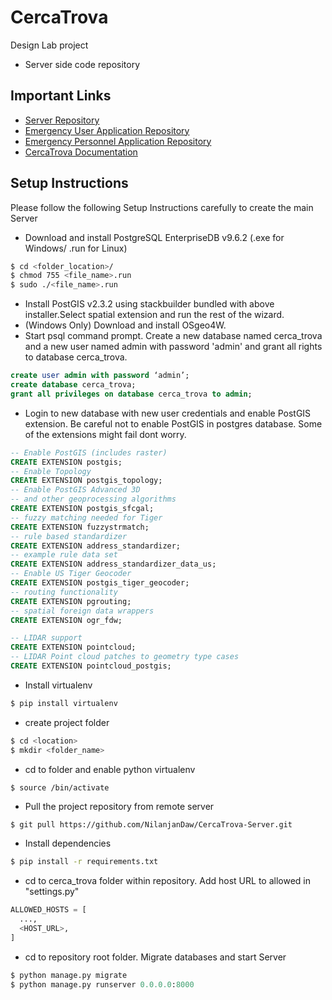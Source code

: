 # CercaTrova
Design Lab project
- Server side code repository

## Important Links
- [Server Repository](https://github.com/NilanjanDaw/CercaTrova-Server)
- [Emergency User Application Repository](https://github.com/NilanjanDaw/CercaTrova-Client)
- [Emergency Personnel Application Repository](https://github.com/NilanjanDaw/CercaTrova-Personnel)
- [CercaTrova Documentation](https://github.com/NilanjanDaw/CercaTrova-Documentation)

## Setup Instructions
Please follow the following Setup Instructions carefully to create the main Server
- Download and install PostgreSQL EnterpriseDB v9.6.2 (.exe for Windows/ .run for Linux)
```bash
$ cd <folder_location>/
$ chmod 755 <file_name>.run
$ sudo ./<file_name>.run
```
- Install PostGIS  v2.3.2 using stackbuilder bundled with above installer.Select spatial extension and run the rest of the wizard.
-  (Windows Only) Download and install OSgeo4W.
- Start psql command prompt. Create a new database named cerca_trova and a new user named admin with password 'admin' and grant all rights to database cerca_trova.

```sql
create user admin with password ‘admin’;
create database cerca_trova;
grant all privileges on database cerca_trova to admin;
```
- Login to new database with new user credentials and enable PostGIS extension. Be careful not to enable PostGIS in postgres database. Some of the extensions might fail dont worry.

```sql
-- Enable PostGIS (includes raster)
CREATE EXTENSION postgis;
-- Enable Topology
CREATE EXTENSION postgis_topology;
-- Enable PostGIS Advanced 3D
-- and other geoprocessing algorithms
CREATE EXTENSION postgis_sfcgal;
-- fuzzy matching needed for Tiger
CREATE EXTENSION fuzzystrmatch;
-- rule based standardizer
CREATE EXTENSION address_standardizer;
-- example rule data set
CREATE EXTENSION address_standardizer_data_us;
-- Enable US Tiger Geocoder
CREATE EXTENSION postgis_tiger_geocoder;
-- routing functionality
CREATE EXTENSION pgrouting;
-- spatial foreign data wrappers
CREATE EXTENSION ogr_fdw;

-- LIDAR support
CREATE EXTENSION pointcloud;
-- LIDAR Point cloud patches to geometry type cases
CREATE EXTENSION pointcloud_postgis;
```
- Install virtualenv
```bash
$ pip install virtualenv
```
- create project folder
```bash
$ cd <location>
$ mkdir <folder_name>
```
- cd to folder and enable python virtualenv
```bash
$ source /bin/activate
```
- Pull the project repository from remote server
```
$ git pull https://github.com/NilanjanDaw/CercaTrova-Server.git
```
- Install dependencies
```bash
$ pip install -r requirements.txt
```
- cd to cerca_trova folder within repository. Add host URL to allowed in "settings.py"
```python
ALLOWED_HOSTS = [
  ...,
  <HOST_URL>,
]
```
- cd to repository root folder. Migrate databases and start Server
```python
$ python manage.py migrate
$ python manage.py runserver 0.0.0.0:8000
```
